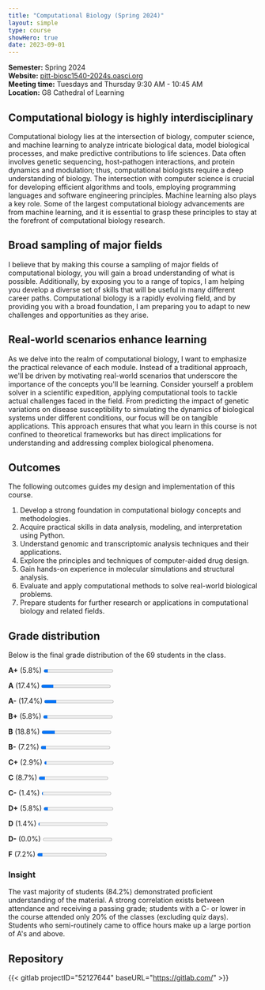 ```yaml
---
title: "Computational Biology (Spring 2024)"
layout: simple
type: course
showHero: true
date: 2023-09-01
---
```



**Semester:** Spring 2024
<br>
**Website:** [pitt-biosc1540-2024s.oasci.org](https://pitt-biosc1540-2024s.oasci.org/)
<br>
**Meeting time:** Tuesdays and Thursday 9:30 AM - 10:45 AM
<br>
**Location:** G8 Cathedral of Learning

## Computational biology is highly interdisciplinary

Computational biology lies at the intersection of biology, computer science, and machine learning to analyze intricate biological data, model biological processes, and make predictive contributions to life sciences.
Data often involves genetic sequencing, host-pathogen interactions, and protein dynamics and modulation; thus, computational biologists require a deep understanding of biology.
The intersection with computer science is crucial for developing efficient algorithms and tools, employing programming languages and software engineering principles.
Machine learning also plays a key role.
Some of the largest computational biology advancements are from machine learning, and it is essential to grasp these principles to stay at the forefront of computational biology research.

## Broad sampling of major fields

I believe that by making this course a sampling of major fields of computational biology, you will gain a broad understanding of what is possible.
Additionally, by exposing you to a range of topics, I am helping you develop a diverse set of skills that will be useful in many different career paths.
Computational biology is a rapidly evolving field, and by providing you with a broad foundation, I am preparing you to adapt to new challenges and opportunities as they arise.

## Real-world scenarios enhance learning

As we delve into the realm of computational biology, I want to emphasize the practical relevance of each module.
Instead of a traditional approach, we'll be driven by motivating real-world scenarios that underscore the importance of the concepts you'll be learning. Consider yourself a problem solver in a scientific expedition, applying computational tools to tackle actual challenges faced in the field.
From predicting the impact of genetic variations on disease susceptibility to simulating the dynamics of biological systems under different conditions, our focus will be on tangible applications.
This approach ensures that what you learn in this course is not confined to theoretical frameworks but has direct implications for understanding and addressing complex biological phenomena.

## Outcomes

The following outcomes guides my design and implementation of this course.

1.  Develop a strong foundation in computational biology concepts and methodologies.
2.  Acquire practical skills in data analysis, modeling, and interpretation using Python.
3.  Understand genomic and transcriptomic analysis techniques and their applications.
4.  Explore the principles and techniques of computer-aided drug design.
5.  Gain hands-on experience in molecular simulations and structural analysis.
6.  Evaluate and apply computational methods to solve real-world biological problems.
7.  Prepare students for further research or applications in computational biology and related fields.

## Grade distribution

Below is the final grade distribution of the 69 students in the class.

**A+** (5.8%) <progress value="4" max="69" style="--value: 4.0; --max: 4.0;"></progress>

**A** (17.4%) <progress value="12" max="69" style="--value: 4.0; --max: 4.0;"></progress>

**A-** (17.4%) <progress value="12" max="69" style="--value: 3.75; --max: 4.0;"></progress>

**B+** (5.8%) <progress value="4" max="69" style="--value: 3.25; --max: 4.0;"></progress>

**B** (18.8%) <progress value="13" max="69" style="--value: 3.0; --max: 4.0;"></progress>

**B-** (7.2%) <progress value="5" max="69" style="--value: 2.75; --max: 4.0;"></progress>

**C+** (2.9%) <progress value="2" max="69" style="--value: 2.25; --max: 4.0;"></progress>

**C** (8.7%) <progress value="6" max="69" style="--value: 2.20; --max: 4.0;"></progress>

**C-** (1.4%) <progress value="1" max="69" style="--value: 1.75; --max: 4.0;"></progress>

**D+** (5.8%) <progress value="4" max="69" style="--value: 1.25; --max: 4.0;"></progress>

**D** (1.4%) <progress value="1" max="69" style="--value: 1.00; --max: 4.0;"></progress>

**D-** (0.0%) <progress value="0" max="69" style="--value: 0.75; --max: 4.0;"></progress>

**F** (7.2%) <progress value="5" max="69" style="--value: 0; --max: 4.0;"></progress>

### Insight

The vast majority of students (84.2%) demonstrated proficient understanding of the material.
A strong correlation exists between attendance and receiving a passing grade; students with a C- or lower in the course attended only 20% of the classes (excluding quiz days).
Students who semi-routinely came to office hours make up a large portion of A's and above.

## Repository

{{< gitlab projectID="52127644" baseURL="https://gitlab.com/" >}}
